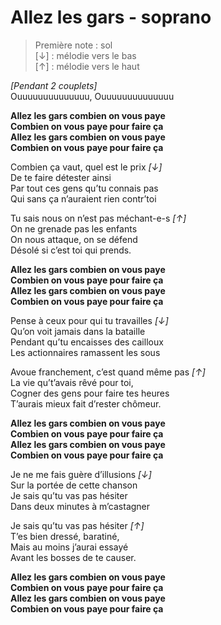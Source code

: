 # Allez les gars - soprano

> Première note : sol  
[↓] : mélodie vers le bas  
[↑] : mélodie vers le haut  

*[Pendant 2 couplets]*  
Ouuuuuuuuuuuuuu, Ouuuuuuuuuuuuuu  

__Allez les gars combien on vous paye  
Combien on vous paye pour faire ça  
Allez les gars combien on vous paye  
Combien on vous paye pour faire ça__  

Combien ça vaut, quel est le prix *[↓]*  
De te faire détester ainsi  
Par tout ces gens qu’tu connais pas  
Qui sans ça n’auraient rien contr’toi  

Tu sais nous on n’est pas méchant-e-s *[↑]*  
On ne grenade pas les enfants  
On nous attaque, on se défend  
Désolé si c’est toi qui prends.  

__Allez les gars combien on vous paye  
Combien on vous paye pour faire ça  
Allez les gars combien on vous paye  
Combien on vous paye pour faire ça__  

Pense à ceux pour qui tu travailles *[↓]*  
Qu’on voit jamais dans la bataille  
Pendant qu’tu encaisses des cailloux  
Les actionnaires ramassent les sous  

Avoue franchement, c’est quand même pas *[↑]*  
La vie qu’t’avais rêvé pour toi,  
Cogner des gens pour faire tes heures  
T’aurais mieux fait d’rester chômeur.  

__Allez les gars combien on vous paye  
Combien on vous paye pour faire ça  
Allez les gars combien on vous paye  
Combien on vous paye pour faire ça__  

Je ne me fais guère d’illusions *[↓]*  
Sur la portée de cette chanson  
Je sais qu’tu vas pas hésiter  
Dans deux minutes à m’castagner  

Je sais qu’tu vas pas hésiter *[↑]*  
T’es bien dressé, baratiné,  
Mais au moins j’aurai essayé   
Avant les bosses de te causer.  

__Allez les gars combien on vous paye  
Combien on vous paye pour faire ça  
Allez les gars combien on vous paye  
Combien on vous paye pour faire ça__   


